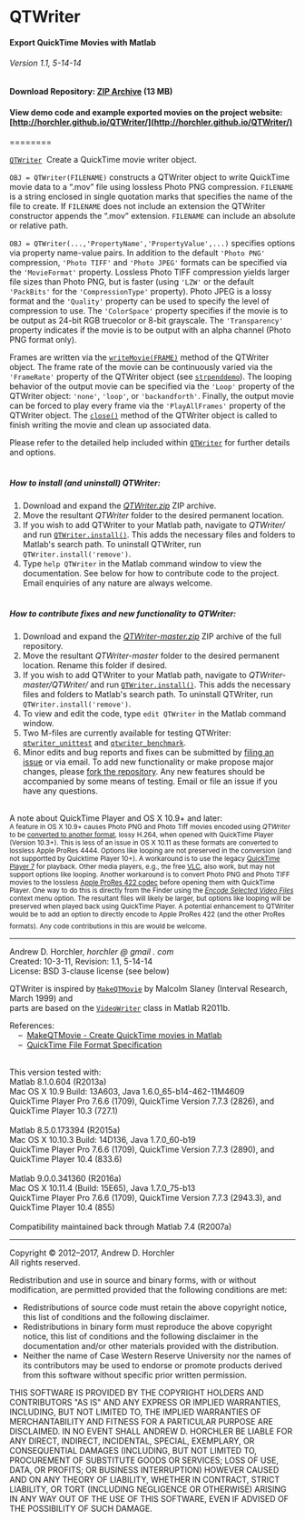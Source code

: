 QTWriter
========
#### Export QuickTime Movies with Matlab
###### Version 1.1, 5-14-14
#### Download Repository: [ZIP Archive](https://github.com/horchler/QTWriter/archive/master.zip) (13 MB)  
#### View demo code and example exported movies on the project website: [http://horchler.github.io/QTWriter/](http://horchler.github.io/QTWriter/)  

========

[```QTWriter```](https://github.com/horchler/QTWriter/blob/master/QTWriter/QTWriter.m) &nbsp;Create a QuickTime movie writer object.  

```OBJ = QTWriter(FILENAME)``` constructs a QTWriter object to write QuickTime movie data to a &ldquo;.mov&rdquo; file using lossless Photo PNG compression. ```FILENAME``` is a string enclosed in single quotation marks that specifies the name of the file to create. If ```FILENAME``` does not include an extension the QTWriter constructor appends the &ldquo;.mov&rdquo; extension. ```FILENAME``` can include an absolute or relative path.

```OBJ = QTWriter(...,'PropertyName','PropertyValue',...)``` specifies options via property name-value pairs. In addition to the default ```'Photo PNG'``` compression, ```'Photo TIFF'``` and ```'Photo JPEG'``` formats can be specified via the ```'MovieFormat'``` property. Lossless Photo TIFF compression yields larger file sizes than Photo PNG, but is faster (using ```'LZW'``` or the default ```'PackBits'``` for the ```'CompressionType'``` property). Photo JPEG is a lossy format and the ```'Quality'``` property can be used to specify the level of compression to use. The ```'ColorSpace'``` property specifies if the movie is to be output as 24-bit RGB truecolor or 8-bit grayscale. The ```'Transparency'``` property indicates if the movie is to be output with an alpha channel (Photo PNG format only).

Frames are written via the [```writeMovie(FRAME)```](https://github.com/horchler/QTWriter/blob/master/QTWriter/QTWriter.m#L409-479) method of the QTWriter object. The frame rate of the movie can be continuously varied via the ```'FrameRate'``` property of the QTWriter object (see [```strpenddemo```](https://github.com/horchler/QTWriter/blob/master/strpenddemo.m)). The looping behavior of the output movie can be specified via the ```'Loop'``` property of the QTWriter object: ```'none'```, ```'loop'```, or ```'backandforth'```. Finally, the output movie can be forced to play every frame via the ```'PlayAllFrames'``` property of the QTWriter object. The [```close()```](https://github.com/horchler/QTWriter/blob/master/QTWriter/QTWriter.m#L343-394) method of the QTWriter object is called to finish writing the movie and clean up associated data.

Please refer to the detailed help included within [```QTWriter```](https://github.com/horchler/QTWriter/blob/master/QTWriter/QTWriter.m#L2-149) for further details and options.  
&nbsp;  

##### How to install (and uninstall) QTWriter:  
 1. Download and expand the *[QTWriter.zip](https://github.com/horchler/QTWriter/raw/master/QTWriter.zip)* ZIP archive.  
 2. Move the resultant *QTWriter* folder to the desired permanent location.  
 3. If you wish to add QTWriter to your Matlab path, navigate to *QTWriter/* and run [```QTWriter.install()```](https://github.com/horchler/QTWriter/blob/master/QTWriter/QTWriter.m#L646-686). This adds the necessary files and folders to Matlab's search path. To uninstall QTWriter, run ```QTWriter.install('remove')```.  
 4. Type ```help QTWriter``` in the Matlab command window to view the documentation. See below for how to contribute code to the project. Email enquiries of any nature are always welcome.  
&nbsp; 

##### How to contribute fixes and new functionality to QTWriter:  
 1. Download and expand the *[QTWriter-master.zip](https://github.com/horchler/QTWriter/archive/master.zip)* ZIP archive of the full repository.  
 2. Move the resultant *QTWriter-master* folder to the desired permanent location. Rename this folder if desired. 
 3. If you wish to add QTWriter to your Matlab path, navigate to *QTWriter-master/QTWriter/* and run [```QTWriter.install()```](https://github.com/horchler/QTWriter/blob/master/QTWriter/QTWriter.m#L646-686). This adds the necessary files and folders to Matlab's search path. To uninstall QTWriter, run ```QTWriter.install('remove')```.  
 4. To view and edit the code, type ```edit QTWriter``` in the Matlab command window.
 5. Two M-files are currently available for testing QTWriter: [```qtwriter_unittest```](https://github.com/horchler/QTWriter/blob/master/qtwriter_unittest.m) and [```qtwriter_benchmark```](https://github.com/horchler/QTWriter/blob/master/qtwriter_benchmark.m).
 6. Minor edits and bug reports and fixes can be submitted by [filing an issue](https://github.com/horchler/QTWriter/issues) or via email. To add new functionality or make propose major changes, please [fork the repository](https://help.github.com/articles/fork-a-repo). Any new features should be accompanied by some means of testing. Email or file an issue if you have any questions.  
&nbsp;   

A note about QuickTime Player and OS X 10.9+ and later:  
<sub>A feature in OS X 10.9+ causes Photo PNG and Photo Tiff movies encoded using *QTWriter* to be [converted to another format](http://support.apple.com/kb/HT6055), lossy H.264, when opened with QuickTime Player (Version 10.3+). This is less of an issue in OS X 10.11 as these formats are converted to lossless Apple ProRes 4444. Options like looping are not preserved in the conversion (and not supportted by Quicktime Player 10+). A workaround is to use the legacy [QuickTime Player 7](http://support.apple.com/kb/dl923) for playback. Other media players, e.g., the free [VLC](http://www.videolan.org/vlc/), also work, but may not support options like looping. Another workaround is to convert Photo PNG and Photo TIFF movies to the lossless [Apple ProRes 422 codec](http://en.wikipedia.org/wiki/ProRes#ProRes_422) before opening them with QuickTime Player. One way to do this is directly from the Finder using the [*Encode Selected Video Files*](https://discussions.apple.com/thread/4836838) context menu option. The resultant files will likely be larger, but options like looping will be preserved when played back using QuickTime Player. A potential enhancement to QTWriter would be to add an option to directly encode to Apple ProRes 422 (and the other ProRes formats). Any code contributions in this are would be welcome.  </sub>
&nbsp; 

--------
  
Andrew D. Horchler, *horchler @ gmail . com*  
Created: 10-3-11, Revision: 1.1, 5-14-14  
License: BSD 3-clause license (see below)

QTWriter is inspired by [```MakeQTMovie```](https://engineering.purdue.edu/%7Emalcolm/interval/1999-066/MakeQTMovie.m) by Malcolm Slaney (Interval Research, March 1999) and  
parts are based on the [```VideoWriter```](http://www.mathworks.com/help/techdoc/ref/videowriterclass.html) class in Matlab R2011b.
    
References:  
&nbsp;&nbsp;&nbsp;&nbsp;&ndash;&nbsp;&nbsp;[MakeQTMovie - Create QuickTime movies in Matlab](https://engineering.purdue.edu/~malcolm/interval/1999-066/)  
&nbsp;&nbsp;&nbsp;&nbsp;&ndash;&nbsp;&nbsp;[QuickTime File Format Specification](https://developer.apple.com/library/mac/documentation/QuickTime/QTFF/QTFFPreface/qtffPreface.html)  
&nbsp;  

This version tested with:
&nbsp;  
Matlab 8.1.0.604 (R2013a)  
Mac OS X 10.9 Build: 13A603, Java 1.6.0_65-b14-462-11M4609  
QuickTime Player Pro 7.6.6 (1709), QuickTime Version 7.7.3 (2826), and QuickTime Player 10.3 (727.1)  
&nbsp;  
Matlab 8.5.0.173394 (R2015a)  
Mac OS X 10.10.3 Build: 14D136, Java 1.7.0_60-b19  
QuickTime Player Pro 7.6.6 (1709), QuickTime Version 7.7.3 (2890), and QuickTime Player 10.4 (833.6)  
&nbsp;  
Matlab 9.0.0.341360 (R2016a)  
Mac OS X 10.11.4 (Build: 15E65), Java 1.7.0_75-b13  
QuickTime Player Pro 7.6.6 (1709), QuickTime Version 7.7.3 (2943.3), and QuickTime Player 10.4 (855)  
&nbsp;  
Compatibility maintained back through Matlab 7.4 (R2007a)

--------

Copyright &copy; 2012&ndash;2017, Andrew D. Horchler  
All rights reserved.  

Redistribution and use in source and binary forms, with or without modification, are permitted provided that the following conditions are met:
 * Redistributions of source code must retain the above copyright notice, this list of conditions and the following disclaimer.
 * Redistributions in binary form must reproduce the above copyright notice, this list of conditions and the following disclaimer in the documentation and/or other materials provided with the distribution.
 * Neither the name of Case Western Reserve University nor the names of its contributors may be used to endorse or promote products derived from this software without specific prior written permission.

THIS SOFTWARE IS PROVIDED BY THE COPYRIGHT HOLDERS AND CONTRIBUTORS "AS IS" AND ANY EXPRESS OR IMPLIED WARRANTIES, INCLUDING, BUT NOT LIMITED TO, THE IMPLIED WARRANTIES OF MERCHANTABILITY AND FITNESS FOR A PARTICULAR PURPOSE ARE DISCLAIMED. IN NO EVENT SHALL ANDREW D. HORCHLER BE LIABLE FOR ANY DIRECT, INDIRECT, INCIDENTAL, SPECIAL, EXEMPLARY, OR CONSEQUENTIAL DAMAGES (INCLUDING, BUT NOT LIMITED TO, PROCUREMENT OF SUBSTITUTE GOODS OR SERVICES; LOSS OF USE, DATA, OR PROFITS; OR BUSINESS INTERRUPTION) HOWEVER CAUSED AND ON ANY THEORY OF LIABILITY, WHETHER IN CONTRACT, STRICT LIABILITY, OR TORT (INCLUDING NEGLIGENCE OR OTHERWISE) ARISING IN ANY WAY OUT OF THE USE OF THIS SOFTWARE, EVEN IF ADVISED OF THE POSSIBILITY OF SUCH DAMAGE.
